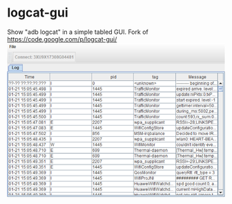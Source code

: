 logcat-gui
==========

Show "adb logcat" in a simple tabled GUI. Fork of https://code.google.com/p/logcat-gui/
<img src="java.png" alt="java.png">